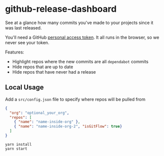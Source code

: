 # github-release-dashboard

See at a glance how many commits you've made to your projects since it was last released.

You'll need a GitHub [personal access token](https://github.com/settings/tokens). It all runs in the browser, so we never see your token.

Features:

- Highlight repos where the new commits are all `dependabot` commits
- Hide repos that are up to date
- Hide repos that have never had a release

## Local Usage

Add a `src/config.json` file to specify where repos will be pulled from

```json
{
  "org": "optional_your_org",
  "repos": [
    { "name": "name-inside-org" },
    { "name": "name-inside-org-2", "isGitFlow": true}
  ]
}
```

```
yarn install
yarn start
```
